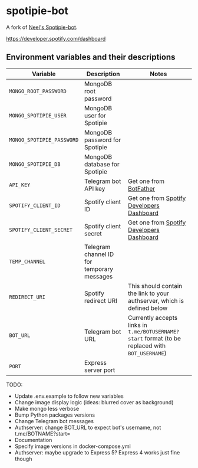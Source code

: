 # spotipie-bot

A fork of [Neel's Spotipie-bot](https://github.com/k-neel/spotipie-bot).

https://developer.spotify.com/dashboard

## Environment variables and their descriptions

| Variable                  | Description                                | Notes                                                                                           |
| ------------------------- | ------------------------------------------ | ----------------------------------------------------------------------------------------------- |
| `MONGO_ROOT_PASSWORD`     | MongoDB root password                      |                                                                                                 |
| `MONGO_SPOTIPIE_USER`     | MongoDB user for Spotipie                  |                                                                                                 |
| `MONGO_SPOTIPIE_PASSWORD` | MongoDB password for Spotipie              |                                                                                                 |
| `MONGO_SPOTIPIE_DB`       | MongoDB database for Spotipie              |                                                                                                 |
| `API_KEY`                 | Telegram bot API key                       | Get one from [BotFather](https://t.me/BotFather)                                                |
| `SPOTIFY_CLIENT_ID`       | Spotify client ID                          | Get one from [Spotify Developers Dashboard](https://developer.spotify.com/dashboard)            |
| `SPOTIFY_CLIENT_SECRET`   | Spotify client secret                      | Get one from [Spotify Developers Dashboard](https://developer.spotify.com/dashboard)            |
| `TEMP_CHANNEL`            | Telegram channel ID for temporary messages |                                                                                                 |
| `REDIRECT_URI`            | Spotify redirect URI                       | This should contain the link to your authserver, which is defined below                         |
| `BOT_URL`                 | Telegram bot URL                           | Currently accepts links in `t.me/BOTUSERNAME?start` format (to be replaced with `BOT_USERNAME`) |
| `PORT`                    | Express server port                        |                                                                                                 |

TODO:

-   Update .env.example to follow new variables
-   Change image display logic (ideas: blurred cover as background)
-   Make mongo less verbose
-   Bump Python packages versions
-   Change Telegram bot messages
-   Authserver: change BOT_URL to expect bot's username, not t.me/BOTNAME?start=
-   Documentation
-   Specify image versions in docker-compose.yml
-   Authserver: maybe upgrade to Express 5? Express 4 works just fine though
